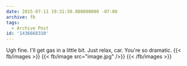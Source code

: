 ```yaml
---
date: 2015-07-11 19:31:50.000000000 -07:00
archive: fb
tags: 
  - Archive Post
id: '1436668310'
---
```


Ugh fine. I'll get gas in a little bit. Just relax, car. You're so dramatic.
{{< fb/images >}}
{{< fb/image src="image.jpg" />}}
{{< /fb/images >}}
